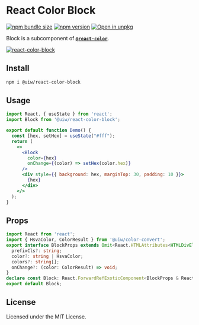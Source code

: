 React Color Block
===

[![npm bundle size](https://img.shields.io/bundlephobia/minzip/@uiw/react-color-block)](https://bundlephobia.com/package/@uiw/react-color-block) [![npm version](https://img.shields.io/npm/v/@uiw/react-color-block.svg)](https://www.npmjs.com/package/@uiw/react-color-block) [![Open in unpkg](https://img.shields.io/badge/Open%20in-unpkg-blue)](https://uiwjs.github.io/npm-unpkg/#/pkg/@uiw/react-color-block/file/README.md)

Block is a subcomponent of [**`@react-color`**](https://uiwjs.github.io/react-color).

<!--rehype:ignore:start-->
[![react-color-block](https://user-images.githubusercontent.com/1680273/125902022-0b18f481-2931-441e-b854-79b924b6c190.png)](https://uiwjs.github.io/react-color/#/block)
<!--rehype:ignore:end-->

## Install

```bash
npm i @uiw/react-color-block
```

## Usage

```jsx mdx:preview
import React, { useState } from 'react';
import Block from '@uiw/react-color-block';

export default function Demo() {
  const [hex, setHex] = useState("#fff");
  return (
    <>
      <Block
        color={hex}
        onChange={(color) => setHex(color.hex)}
      />
      <div style={{ background: hex, marginTop: 30, padding: 10 }}>
        {hex}
      </div>
    </>
  );
}
```

## Props

```ts
import React from 'react';
import { HsvaColor, ColorResult } from '@uiw/color-convert';
export interface BlockProps extends Omit<React.HTMLAttributes<HTMLDivElement>, 'onChange' | 'color'> {
  prefixCls?: string;
  color?: string | HsvaColor;
  colors?: string[];
  onChange?: (color: ColorResult) => void;
}
declare const Block: React.ForwardRefExoticComponent<BlockProps & React.RefAttributes<HTMLDivElement>>;
export default Block;
```

<!--footer-dividing-->

## License

Licensed under the MIT License.
